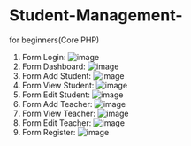 # Student-Management-
for beginners(Core PHP)


1. Form Login:
![image](https://user-images.githubusercontent.com/88236906/189470221-1adde78e-e695-4314-a15d-3b234ad81749.png)
2. Form Dashboard:
![image](https://user-images.githubusercontent.com/88236906/189493971-4df327f2-d7e9-4056-9bfb-c8b94bcecf49.png)
3. Form Add Student: 
![image](https://user-images.githubusercontent.com/88236906/189859853-7cebb412-d05b-4530-8cd3-aae6c480028c.png)
4. Form View Student:
![image](https://user-images.githubusercontent.com/88236906/190163945-7b3707bf-616c-4cbb-8df7-dc390401b542.png)
5. Form Edit Student:
![image](https://user-images.githubusercontent.com/88236906/190164202-58174c66-5d9b-4f3d-8646-d9e763bbe117.png)
6. Form Add Teacher:
![image](https://user-images.githubusercontent.com/88236906/190164447-96f6658b-7347-4164-80fa-b1a97ffc28a1.png)
7. Form View Teacher:
![image](https://user-images.githubusercontent.com/88236906/190164608-861b39b5-931f-4c5c-bf78-2a1efaa4f608.png)
8. Form Edit Teacher:
![image](https://user-images.githubusercontent.com/88236906/190164851-ba5cc637-e366-4148-897b-6186509959d2.png)
9. Form Register:
![image](https://user-images.githubusercontent.com/88236906/190165047-a7bde7cb-6d74-45f3-b716-9a231d52ba16.png)

